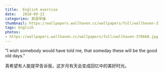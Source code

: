 ```yaml
---
title:  English exercise
date:   2018-09-22
categories: 英语早操
thumbnail: https://wallpapers.wallhaven.cc/wallpapers/full/wallhaven-378668.jpg
tags: English
photos:
- https://wallpapers.wallhaven.cc/wallpapers/full/wallhaven-378668.jpg
---
```


"I wish somebody would have told me, that someday these will be the good old days."
<p>真希望有人能提早告诉我，这岁月有天会变成回忆中的美好时光。</p>
